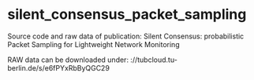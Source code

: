 # silent_consensus_packet_sampling
Source code and raw data of publication: Silent Consensus: probabilistic Packet Sampling for Lightweight Network Monitoring

RAW data can be downloaded under:
://tubcloud.tu-berlin.de/s/e6fPYxRbByQGC29
